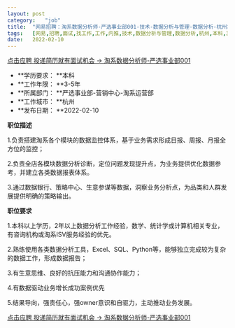 ```yaml
---
layout:	post
category:	"job"
title:	"网易招聘：淘系数据分析师-严选事业部001-技术-数据分析与管理-数据分析-杭州本科3-5年"
tags:	[网易,招聘,面试,找工作,工作,内推,技术,数据分析与管理,数据分析,杭州,本科,3-5年]
date:	2022-02-10
---
```


[点击应聘 投递简历就有面试机会 ->  淘系数据分析师-严选事业部001](http://mobile.bole.netease.com/bole/boleDetail?id=37751&employeeId=346f03c3cda5f04c&key=all)



- **学历要求： **本科
- **工作年限： **3-5年
- **所属部门： **严选事业部-营销中心-淘系运营部
- **工作城市： **杭州
- **发布日期： **2022-02-10



**职位描述**

1.负责搭建淘系各个模块的数据监控体系，基于业务需求形成日报、周报、月报全方位的监控；

2.负责全店各模块数据分析诊断，定位问题发现提升点，为业务提供优化数据参考，并建立各类数据报表体系。

3.通过数据银行、策略中心、生意参谋等数据，洞察业务分析点，为品类和人群发展提供明确的策略输出。



**职位要求**

1.本科以上学历，2年以上数据分析工作经验，数学、统计学或计算机相关专业，有咨询机构或淘系ISV服务经验的优先。

2.熟练使用各类数据分析工具，Excel、SQL、Python等，能够独立完成较为复杂的数据工作，形成数据报告；

3.有生意思维、良好的抗压能力和沟通协作能力；

4.有数据驱动业务增长成功案例优先

5.结果导向，强责任心，强owner意识和自驱力，主动推动业务发展。



[点击应聘 投递简历就有面试机会 ->  淘系数据分析师-严选事业部001](http://mobile.bole.netease.com/bole/boleDetail?id=37751&employeeId=346f03c3cda5f04c&key=all)